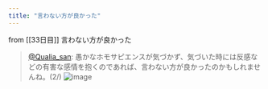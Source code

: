 ```yaml
---
title: "言わない方が良かった"
---
```


from [[33日目]]
言わない方が良かった
> [@Qualia_san](https://twitter.com/Qualia_san/status/1597435736391045120?s=20&t=8CdDSBRHvuVbx7X0POj4Lg): 愚かなホモサピエンスが気づかず、気づいた時には反感などの有害な感情を抱くのであれば、言わない方が良かったのかもしれませんね。(2/)
> ![image](https://pbs.twimg.com/media/Fis7ByUaAAACsAb.png)
